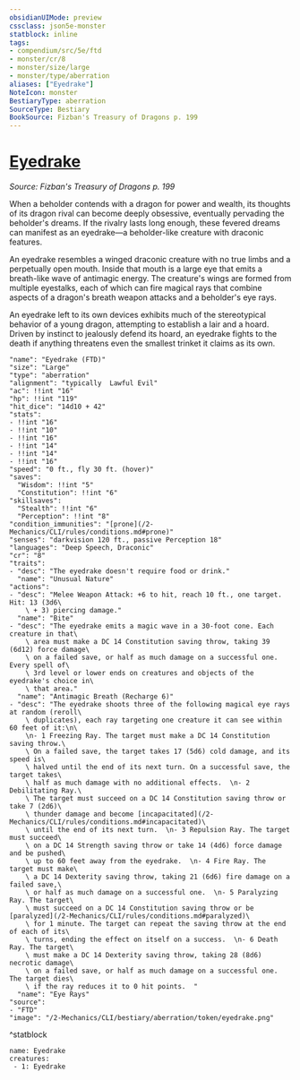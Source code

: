 ```yaml
---
obsidianUIMode: preview
cssclass: json5e-monster
statblock: inline
tags:
- compendium/src/5e/ftd
- monster/cr/8
- monster/size/large
- monster/type/aberration
aliases: ["Eyedrake"]
NoteIcon: monster
BestiaryType: aberration
SourceType: Bestiary
BookSource: Fizban's Treasury of Dragons p. 199
---
```

# [Eyedrake](2-Mechanics/CLI/bestiary/aberration/eyedrake-ftd.md)
*Source: Fizban's Treasury of Dragons p. 199*  

When a beholder contends with a dragon for power and wealth, its thoughts of its dragon rival can become deeply obsessive, eventually pervading the beholder's dreams. If the rivalry lasts long enough, these fevered dreams can manifest as an eyedrake—a beholder-like creature with draconic features.

An eyedrake resembles a winged draconic creature with no true limbs and a perpetually open mouth. Inside that mouth is a large eye that emits a breath-like wave of antimagic energy. The creature's wings are formed from multiple eyestalks, each of which can fire magical rays that combine aspects of a dragon's breath weapon attacks and a beholder's eye rays.

An eyedrake left to its own devices exhibits much of the stereotypical behavior of a young dragon, attempting to establish a lair and a hoard. Driven by instinct to jealously defend its hoard, an eyedrake fights to the death if anything threatens even the smallest trinket it claims as its own.

```statblock
"name": "Eyedrake (FTD)"
"size": "Large"
"type": "aberration"
"alignment": "typically  Lawful Evil"
"ac": !!int "16"
"hp": !!int "119"
"hit_dice": "14d10 + 42"
"stats":
- !!int "16"
- !!int "10"
- !!int "16"
- !!int "14"
- !!int "14"
- !!int "16"
"speed": "0 ft., fly 30 ft. (hover)"
"saves":
  "Wisdom": !!int "5"
  "Constitution": !!int "6"
"skillsaves":
  "Stealth": !!int "6"
  "Perception": !!int "8"
"condition_immunities": "[prone](/2-Mechanics/CLI/rules/conditions.md#prone)"
"senses": "darkvision 120 ft., passive Perception 18"
"languages": "Deep Speech, Draconic"
"cr": "8"
"traits":
- "desc": "The eyedrake doesn't require food or drink."
  "name": "Unusual Nature"
"actions":
- "desc": "Melee Weapon Attack: +6 to hit, reach 10 ft., one target. Hit: 13 (3d6\
    \ + 3) piercing damage."
  "name": "Bite"
- "desc": "The eyedrake emits a magic wave in a 30-foot cone. Each creature in that\
    \ area must make a DC 14 Constitution saving throw, taking 39 (6d12) force damage\
    \ on a failed save, or half as much damage on a successful one. Every spell of\
    \ 3rd level or lower ends on creatures and objects of the eyedrake's choice in\
    \ that area."
  "name": "Antimagic Breath (Recharge 6)"
- "desc": "The eyedrake shoots three of the following magical eye rays at random (reroll\
    \ duplicates), each ray targeting one creature it can see within 60 feet of it:\n\
    \n- 1 Freezing Ray. The target must make a DC 14 Constitution saving throw.\
    \ On a failed save, the target takes 17 (5d6) cold damage, and its speed is\
    \ halved until the end of its next turn. On a successful save, the target takes\
    \ half as much damage with no additional effects.  \n- 2 Debilitating Ray.\
    \ The target must succeed on a DC 14 Constitution saving throw or take 7 (2d6)\
    \ thunder damage and become [incapacitated](/2-Mechanics/CLI/rules/conditions.md#incapacitated)\
    \ until the end of its next turn.  \n- 3 Repulsion Ray. The target must succeed\
    \ on a DC 14 Strength saving throw or take 14 (4d6) force damage and be pushed\
    \ up to 60 feet away from the eyedrake.  \n- 4 Fire Ray. The target must make\
    \ a DC 14 Dexterity saving throw, taking 21 (6d6) fire damage on a failed save,\
    \ or half as much damage on a successful one.  \n- 5 Paralyzing Ray. The target\
    \ must succeed on a DC 14 Constitution saving throw or be [paralyzed](/2-Mechanics/CLI/rules/conditions.md#paralyzed)\
    \ for 1 minute. The target can repeat the saving throw at the end of each of its\
    \ turns, ending the effect on itself on a success.  \n- 6 Death Ray. The target\
    \ must make a DC 14 Dexterity saving throw, taking 28 (8d6) necrotic damage\
    \ on a failed save, or half as much damage on a successful one. The target dies\
    \ if the ray reduces it to 0 hit points.  "
  "name": "Eye Rays"
"source":
- "FTD"
"image": "/2-Mechanics/CLI/bestiary/aberration/token/eyedrake.png"
```
^statblock

```encounter-table
name: Eyedrake
creatures:
 - 1: Eyedrake
```